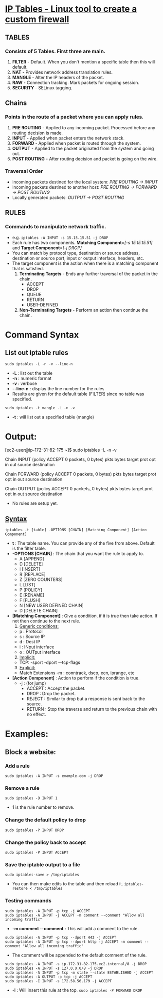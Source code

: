 # [IP Tables - Linux tool to create a custom firewall](https://www.frozentux.net/iptables-tutorial/chunkyhtml/)

## TABLES
### Consists of 5 Tables. First three are main.
1. **FILTER** - Default. When you don't mention a specific table then this will default. 
2. **NAT** - Provides network address translation rules. 
3. **MANGLE** - Alter the IP headers of the packet.
4. **RAW** - Connection tracking. Mark packets for ongoing session.
5. **SECURITY** - SELinux tagging. 

## Chains
### Points in the route of a packet where you can apply rules. 
1. **PRE ROUTING** - Applied to any incoming packet. Processed before any routing decision is made.
2. **INPUT** - Applied when packet enters the network stack.
3. **FORWARD** - Applied when packet is routed through the system.
4. **OUTPUT** - Applied to the packet originated from the system and going out.
5. **POST ROUTING** - After routing decision and packet is going on the wire.

### Traversal Order
- Incoming packets destined for the local system: *PRE ROUTING -> INPUT*
- Incoming packets destined to another host: *PRE ROUTING -> FORWARD -> POST ROUTING*
- Locally generated packets: *OUTPUT -> POST ROUTING*

## RULES
### Commands to manipulate network traffic.
- e.g. `iptables -A INPUT -s 15.15.15.51 -j DROP`
- Each rule has two components. **Matching Component**=*[-s 15.15.15.51]* and **Target Component**=*[-j DROP]*
- You can match by protocol type, destination or source address, destination or source port, input or output interface, headers, etc.
- The target component is the action when there is a matching component that is satisfied.
  1. **Terminating Targets** - Ends any further traversal of the packet in the chain.
     - ACCEPT
     - DROP
     - QUEUE
     - RETURN
     - USER-DEFINED
  2. **Non-Terminating Targets** - Perform an action then continue the chain. 


# Command Syntax

## List out iptable rules
`sudo iptables -L -n -v --line-n`
- **-L** : list out the table
- **-n** : numeric format
- **-v** : verbose
- **--line-n** : display the line number for the rules
- Results are given for the default table (FILTER) since no table was specified.

`sudo iptables -t mangle -L -n -v`
- **-t** : will list out a specified table (mangle)

# Output:
[ec2-user@ip-172-31-82-175 ~]$ sudo iptables -L -n -v

Chain INPUT (policy ACCEPT 0 packets, 0 bytes)
 pkts bytes target     prot opt in     out     source               destination         

Chain FORWARD (policy ACCEPT 0 packets, 0 bytes)
 pkts bytes target     prot opt in     out     source               destination         

Chain OUTPUT (policy ACCEPT 0 packets, 0 bytes)
 pkts bytes target     prot opt in     out     source               destination    

- No rules are setup yet.

## [Syntax](https://www.frozentux.net/iptables-tutorial/chunkyhtml/c1914.html)
`iptables -t [table] -OPTIONS [CHAIN] [Matching Component] [Action Component]`
- **t** : The table name. You can provide any of the five from above. Default is the filter table.
- **-OPTIONS [CHAIN]** : The chain that you want the rule to apply to.
  - A [APPEND] 
  - D [DELETE]
  - I [INSERT]
  - R [REPLACE]
  - Z [ZERO COUNTERS]
  - L [LIST]
  - P [POLICY]
  - E [RENAME]
  - F [FLUSH]
  - N [NEW USER DEFINED CHAIN]
  - D [DELETE CHAIN]
- **[Matching Component]** : Give a condition, if it is true then take action. If not then continue to the next rule.
  1. [Generic conditions:](https://www.frozentux.net/iptables-tutorial/chunkyhtml/c2264.html)
    - p : Protocol
    - s : Source IP
    - d : Dest IP
    - i : INput interface
    - o : OUTput interface
  2. [Implicit:](https://www.frozentux.net/iptables-tutorial/chunkyhtml/x2436.html)
    - TCP:
      -sport
      -dport
    --tcp-flags
  3. [Explicit:](https://www.frozentux.net/iptables-tutorial/chunkyhtml/x2702.html)
    - Match Extensions
    -m : conntrack, dscp, ecn, iprange, etc
- **[Action Component]** : Action to perform if the condition is true.
  - -j : (for jump)
    - ACCEPT : Accept the packet.
    - DROP : Drop the packet.
    - REJECT : Similar to drop but a response is sent back to the source.
    - RETURN : Stop the traverse and return to the previous chain with no effect.

# Examples:

## Block a website:

### Add a rule
`sudo iptables -A INPUT -s example.com -j DROP`

### Remove a rule
`sudo iptables -D INPUT 1`
- 1 is the rule number to remove.

### Change the default policy to drop
`sudo iptables -P INPUT DROP`

### Change the policy back to accept
`sudo iptables -P INPUT ACCEPT`

### Save the iptable output to a file
`sudo iptables-save > /tmp/iptables`
- You can then make edits to the table and then reload it.
`iptables-restore < /tmp/iptables`

### Testing commands
`sudo iptables -A INPUT -p tcp -j ACCEPT`\
`sudo iptables -A INPUT -j ACCEPT -m comment --comment "Allow all incoming traffic"`
  - **-m comment --comment** : This will add a comment to the rule.

`sudo iptables -A INPUT -p tcp --dport 443 -j ACCEPT`\
`sudo iptables -A INPUT -p tcp --dport http -j ACCEPT -m comment --comment "Allow all incoming traffic"`
  - The comment will be appended to the default comment of the rule.

`sudo iptables -A INPUT -s ip-172-31-82-175.ec2.internal/8 -j DROP`\
`sudo iptables -A INPUT -s 127.0.0.0/8 -j DROP`\
`sudo iptables -A INPUT -p tcp -m state --state ESTABLISHED -j ACCEPT`\
`sudo iptables -A OUTPUT -p tcp -j ACCEPT`\
`sudo iptables -I INPUT -s 172.58.56.179 -j ACCEPT`
  - **-I** : Will insert this rule at the top.
`sudo iptables -P FORWARD DROP`